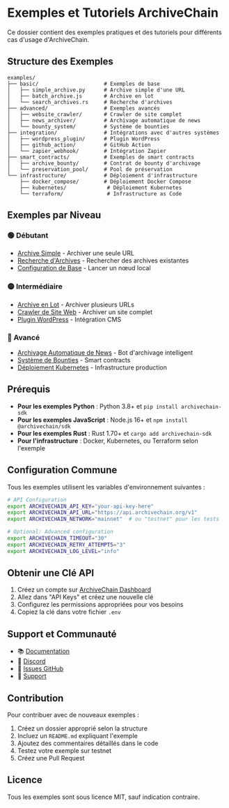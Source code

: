 # Exemples et Tutoriels ArchiveChain

Ce dossier contient des exemples pratiques et des tutoriels pour différents cas d'usage d'ArchiveChain.

## Structure des Exemples

```
examples/
├── basic/                     # Exemples de base
│   ├── simple_archive.py      # Archive simple d'une URL
│   ├── batch_archive.js       # Archive en lot
│   └── search_archives.rs     # Recherche d'archives
├── advanced/                  # Exemples avancés
│   ├── website_crawler/       # Crawler de site complet
│   ├── news_archiver/         # Archivage automatique de news
│   └── bounty_system/         # Système de bounties
├── integration/               # Intégrations avec d'autres systèmes
│   ├── wordpress_plugin/      # Plugin WordPress
│   ├── github_action/         # GitHub Action
│   └── zapier_webhook/        # Intégration Zapier
├── smart_contracts/           # Exemples de smart contracts
│   ├── archive_bounty/        # Contrat de bounty d'archivage
│   └── preservation_pool/     # Pool de préservation
└── infrastructure/            # Déploiement d'infrastructure
    ├── docker_compose/        # Déploiement Docker Compose
    ├── kubernetes/             # Déploiement Kubernetes
    └── terraform/              # Infrastructure as Code
```

## Exemples par Niveau

### 🟢 Débutant
- [Archive Simple](./basic/simple_archive.py) - Archiver une seule URL
- [Recherche d'Archives](./basic/search_archives.rs) - Rechercher des archives existantes
- [Configuration de Base](./infrastructure/docker_compose/) - Lancer un nœud local

### 🟡 Intermédiaire
- [Archive en Lot](./basic/batch_archive.js) - Archiver plusieurs URLs
- [Crawler de Site Web](./advanced/website_crawler/) - Archiver un site complet
- [Plugin WordPress](./integration/wordpress_plugin/) - Intégration CMS

### 🔴 Avancé
- [Archivage Automatique de News](./advanced/news_archiver/) - Bot d'archivage intelligent
- [Système de Bounties](./smart_contracts/archive_bounty/) - Smart contracts
- [Déploiement Kubernetes](./infrastructure/kubernetes/) - Infrastructure production

## Prérequis

- **Pour les exemples Python** : Python 3.8+ et `pip install archivechain-sdk`
- **Pour les exemples JavaScript** : Node.js 16+ et `npm install @archivechain/sdk`
- **Pour les exemples Rust** : Rust 1.70+ et `cargo add archivechain-sdk`
- **Pour l'infrastructure** : Docker, Kubernetes, ou Terraform selon l'exemple

## Configuration Commune

Tous les exemples utilisent les variables d'environnement suivantes :

```bash
# API Configuration
export ARCHIVECHAIN_API_KEY="your-api-key-here"
export ARCHIVECHAIN_API_URL="https://api.archivechain.org/v1"
export ARCHIVECHAIN_NETWORK="mainnet"  # ou "testnet" pour les tests

# Optional: Advanced configuration
export ARCHIVECHAIN_TIMEOUT="30"
export ARCHIVECHAIN_RETRY_ATTEMPTS="3"
export ARCHIVECHAIN_LOG_LEVEL="info"
```

## Obtenir une Clé API

1. Créez un compte sur [ArchiveChain Dashboard](https://dashboard.archivechain.org)
2. Allez dans "API Keys" et créez une nouvelle clé
3. Configurez les permissions appropriées pour vos besoins
4. Copiez la clé dans votre fichier `.env`

## Support et Communauté

- 📚 [Documentation](https://docs.archivechain.org)
- 💬 [Discord](https://discord.gg/archivechain)
- 🐛 [Issues GitHub](https://github.com/archivechain/archivechain/issues)
- 📧 [Support](mailto:support@archivechain.org)

## Contribution

Pour contribuer avec de nouveaux exemples :

1. Créez un dossier approprié selon la structure
2. Incluez un `README.md` expliquant l'exemple
3. Ajoutez des commentaires détaillés dans le code
4. Testez votre exemple sur testnet
5. Créez une Pull Request

## Licence

Tous les exemples sont sous licence MIT, sauf indication contraire.